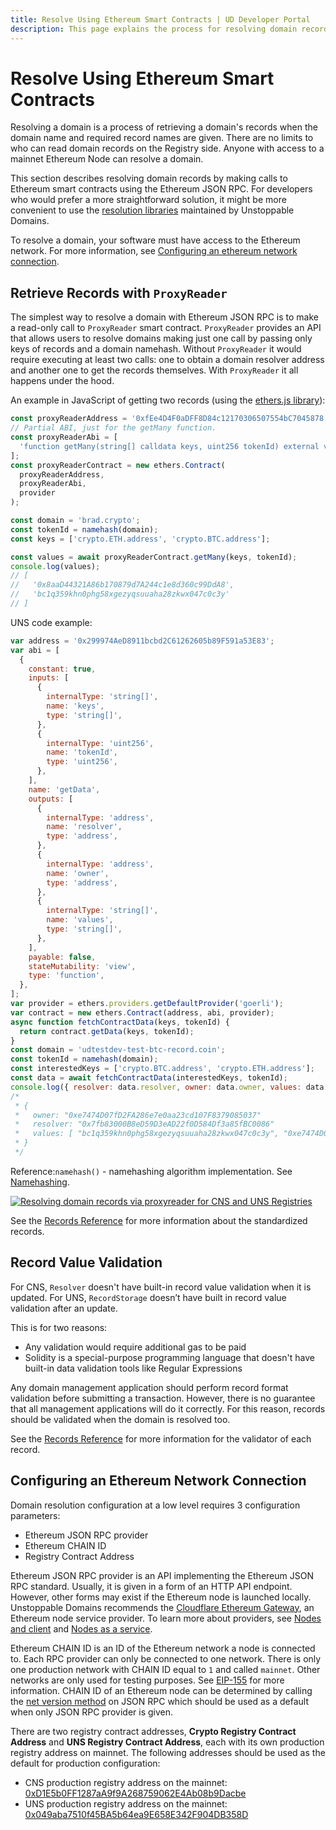 ```yaml
---
title: Resolve Using Ethereum Smart Contracts | UD Developer Portal
description: This page explains the process for resolving domain records by making calls to Ethereum smart contracts using Ethereum JSON RPC.
---
```


# Resolve Using Ethereum Smart Contracts

Resolving a domain is a process of retrieving a domain's records when the domain name and required record names are given. There are no limits to who can read domain records on the Registry side. Anyone with access to a mainnet Ethereum Node can resolve a domain.

This section describes resolving domain records by making calls to Ethereum smart contracts using the Ethereum JSON RPC. For developers who would prefer a more straightforward solution, it might be more convenient to use the [resolution libraries](../resolution-libraries/libraries-overview.md) maintained by Unstoppable Domains.

To resolve a domain, your software must have access to the Ethereum network. For more information, see [Configuring an ethereum network connection](#configuring-an-ethereum-network-connection).

## Retrieve Records with `ProxyReader`

The simplest way to resolve a domain with Ethereum JSON RPC is to make a read-only call to `ProxyReader` smart contract. `ProxyReader` provides an API that allows users to resolve domains making just one call by passing only keys of records and a domain namehash. Without `ProxyReader` it would require executing at least two calls: one to obtain a domain resolver address and another one to get the records themselves. With `ProxyReader` it all happens under the hood.

An example in JavaScript of getting two records (using the [ethers.js library](https://www.npmjs.com/package/ethers)):

```javascript
const proxyReaderAddress = '0xfEe4D4F0aDFF8D84c12170306507554bC7045878';
// Partial ABI, just for the getMany function.
const proxyReaderAbi = [
  'function getMany(string[] calldata keys, uint256 tokenId) external view returns (string[] memory)',
];
const proxyReaderContract = new ethers.Contract(
  proxyReaderAddress,
  proxyReaderAbi,
  provider
);

const domain = 'brad.crypto';
const tokenId = namehash(domain);
const keys = ['crypto.ETH.address', 'crypto.BTC.address'];

const values = await proxyReaderContract.getMany(keys, tokenId);
console.log(values);
// [
//   '0x8aaD44321A86b170879d7A244c1e8d360c99DdA8',
//   'bc1q359khn0phg58xgezyqsuuaha28zkwx047c0c3y'
// ]
```

UNS code example:

```javascript
var address = '0x299974AeD8911bcbd2C61262605b89F591a53E83';
var abi = [
  {
    constant: true,
    inputs: [
      {
        internalType: 'string[]',
        name: 'keys',
        type: 'string[]',
      },
      {
        internalType: 'uint256',
        name: 'tokenId',
        type: 'uint256',
      },
    ],
    name: 'getData',
    outputs: [
      {
        internalType: 'address',
        name: 'resolver',
        type: 'address',
      },
      {
        internalType: 'address',
        name: 'owner',
        type: 'address',
      },
      {
        internalType: 'string[]',
        name: 'values',
        type: 'string[]',
      },
    ],
    payable: false,
    stateMutability: 'view',
    type: 'function',
  },
];
var provider = ethers.providers.getDefaultProvider('goerli');
var contract = new ethers.Contract(address, abi, provider);
async function fetchContractData(keys, tokenId) {
  return contract.getData(keys, tokenId);
}
const domain = 'udtestdev-test-btc-record.coin';
const tokenId = namehash(domain);
const interestedKeys = ['crypto.BTC.address', 'crypto.ETH.address'];
const data = await fetchContractData(interestedKeys, tokenId);
console.log({ resolver: data.resolver, owner: data.owner, values: data[2] });
/*
 * {
 *   owner: "0xe7474D07fD2FA286e7e0aa23cd107F8379085037"
 *   resolver: "0x7fb83000B8eD59D3eAD22f0D584Df3a85fBC0086"
 *   values: [ "bc1q359khn0phg58xgezyqsuuaha28zkwx047c0c3y", "0xe7474D07fD2FA286e7e0aa23cd107F8379085037" ]
 * }
 */
```

Reference:`namehash()` - namehashing algorithm implementation. See [Namehashing](../../getting-started/domain-registry-essentials/namehashing.md).

[![Resolving domain records via proxyreader for CNS and UNS Registries](/images/domain-records-via-proxy-reader-smart-contract.png)](/images/domain-records-via-proxy-reader-smart-contract.png)

See the [Records Reference](../../getting-started/domain-registry-essentials/records-reference.md) for more information about the standardized records.

## Record Value Validation

For CNS, `Resolver` doesn't have built-in record value validation when it is updated. For UNS, `RecordStorage` doesn’t have built in record value validation after an update.

This is for two reasons:

- Any validation would require additional gas to be paid
- Solidity is a special-purpose programming language that doesn't have built-in data validation tools like Regular Expressions

Any domain management application should perform record format validation before submitting a transaction. However, there is no guarantee that all management applications will do it correctly. For this reason, records should be validated when the domain is resolved too.

See the [Records Reference](../../getting-started/domain-registry-essentials/records-reference.md) for more information for the validator of each record.

## Configuring an Ethereum Network Connection

Domain resolution configuration at a low level requires 3 configuration parameters:

- Ethereum JSON RPC provider
- Ethereum CHAIN ID
- Registry Contract Address

Ethereum JSON RPC provider is an API implementing the Ethereum JSON RPC standard. Usually, it is given in a form of an HTTP API endpoint. However, other forms may exist if the Ethereum node is launched locally. Unstoppable Domains recommends the [Cloudflare Ethereum Gateway](https://developers.cloudflare.com/distributed-web/ethereum-gateway), an Ethereum node service provider. To learn more about providers, see [Nodes and client](https://ethereum.org/en/developers/docs/nodes-and-clients/) and [Nodes as a service](https://ethereum.org/en/developers/docs/nodes-and-clients/nodes-as-a-service/).

Ethereum CHAIN ID is an ID of the Ethereum network a node is connected to. Each RPC provider can only be connected to one network. There is only one production network with CHAIN ID equal to `1` and called `mainnet`. Other networks are only used for testing purposes. See [EIP-155](https://eips.ethereum.org/EIPS/eip-155) for more information. CHAIN ID of an Ethereum node can be determined by calling the [net version method](https://eth.wiki/json-rpc/API#net_version) on JSON RPC which should be used as a default when only JSON RPC provider is given.

There are two registry contract addresses, **Crypto Registry Contract Address** and **UNS Registry Contract Address**, each with its own production registry address on mainnet. The following addresses should be used as the default for production configuration:

- CNS production registry address on the mainnet: [0xD1E5b0FF1287aA9f9A268759062E4Ab08b9Dacbe](https://etherscan.io/address/0xD1E5b0FF1287aA9f9A268759062E4Ab08b9Dacbe)
- UNS production registry address on the mainnet: [0x049aba7510f45BA5b64ea9E658E342F904DB358D](https://etherscan.io/address/0x049aba7510f45BA5b64ea9E658E342F904DB358D)
